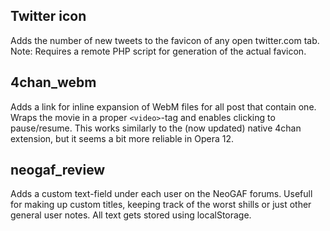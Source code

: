 Twitter icon
------------
Adds the number of new tweets to the favicon of any open twitter.com tab. Note: Requires a remote PHP script for generation of the actual favicon.


4chan_webm
----------
Adds a link for inline expansion of WebM files for all post that contain one. Wraps the movie in a proper `<video>`-tag and enables clicking to pause/resume. This works similarly to the (now updated) native 4chan extension, but it seems a bit more reliable in Opera 12. 


neogaf_review
-------------
Adds a custom text-field under each user on the NeoGAF forums. Usefull for making up custom titles, keeping track of the worst shills or just other general user notes. All text gets stored using localStorage.
